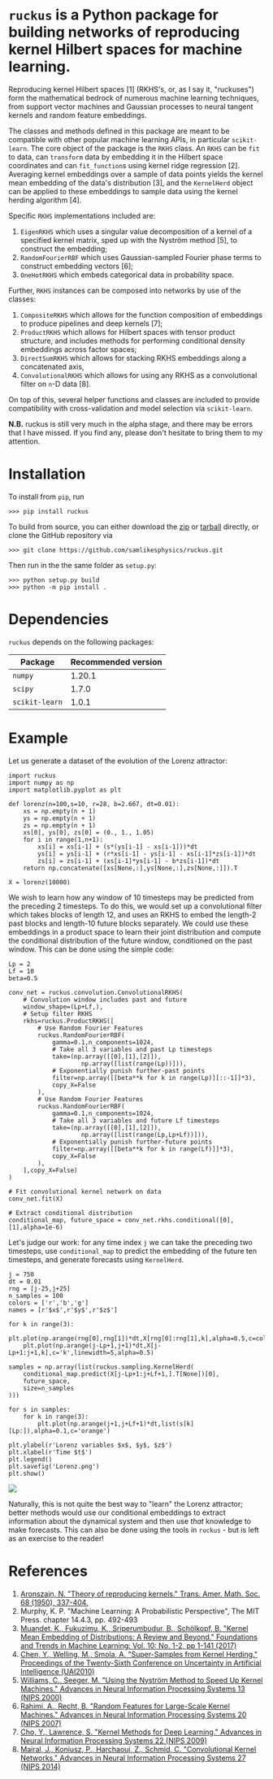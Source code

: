 # `ruckus` is a Python package for building networks of reproducing kernel Hilbert spaces for machine learning.

Reproducing kernel Hilbert spaces [1] (RKHS's, or, as I say it, "ruckuses") form the mathematical bedrock of numerous machine learning techniques, from support vector machines and Gaussian processes to neural tangent kernels and random feature embeddings. 

The classes and methods defined in this package are meant to be compatible with other popular machine learning APIs, in particular `scikit-learn`. The core object of the package is the `RKHS` class. An `RKHS` can be `fit` to data, can `transform` data by embedding it in the Hilbert space coordinates and can `fit_function`s using kernel ridge regression [2]. Averaging kernel embeddings over a sample of data points yields the kernel mean embedding of the data's distribution [3], and the `KernelHerd` object can be applied to these embeddings to sample data using the kernel herding algorithm [4].

Specific `RKHS` implementations included are:

1. `EigenRKHS` which uses a singular value decomposition of a kernel of a specified kernel matrix, sped up with the Nyström method [5], to construct the embedding;
2. `RandomFourierRBF` which uses Gaussian-sampled Fourier phase terms to construct embedding vectors [6];
3. `OneHotRKHS` which embeds categorical data in probability space.

Further, `RKHS` instances can be composed into networks by use of the classes:

1. `CompositeRKHS` which allows for the function composition of embeddings to produce pipelines and deep kernels [7];
2. `ProductRKHS` which allows for Hilbert spaces with tensor product structure, and includes methods for performing conditional density embeddings across factor spaces;
3. `DirectSumRKHS` which allows for stacking RKHS embeddings along a concatenated axis,
4. `ConvolutionalRKHS` which allows for using any RKHS as a convolutional filter on `n`-D data [8].

On top of this, several helper functions and classes are included to provide compatibility with cross-validation and model selection via `scikit-learn`.

**N.B.** ruckus is still very much in the alpha stage, and there may be errors that I have missed. If you find any, please don't hesitate to bring them to my attention.

# Installation

To install from `pip`, run

```
>>> pip install ruckus
```

To build from source, you can either download the 
[zip](https://github.com/samlikesphysics/ruckus/archive/main.zip) 
or [tarball](https://github.com/samlikesphysics/ruckus/tarball/main) directly, 
or clone the GitHub repository via

```
>>> git clone https://github.com/samlikesphysics/ruckus.git
```

Then run in the the same folder as `setup.py`:

```
>>> python setup.py build
>>> python -m pip install .
```

# Dependencies

`ruckus` depends on the following packages:

|    Package     | Recommended version |
| -------------- | ------------------- |
| `numpy`        | 1.20.1              |
| `scipy`        | 1.7.0               |
| `scikit-learn` | 1.0.1               |

# Example

Let us generate a dataset of the evolution of the Lorenz attractor:

```
import ruckus
import numpy as np
import matplotlib.pyplot as plt

def lorenz(n=100,s=10, r=28, b=2.667, dt=0.01):
    xs = np.empty(n + 1)
    ys = np.empty(n + 1)
    zs = np.empty(n + 1)
    xs[0], ys[0], zs[0] = (0., 1., 1.05)
    for i in range(1,n+1):
        xs[i] = xs[i-1] + (s*(ys[i-1] - xs[i-1]))*dt
        ys[i] = ys[i-1] + (r*xs[i-1] - ys[i-1] - xs[i-1]*zs[i-1])*dt
        zs[i] = zs[i-1] + (xs[i-1]*ys[i-1] - b*zs[i-1])*dt
    return np.concatenate([xs[None,:],ys[None,:],zs[None,:]]).T

X = lorenz(10000)
```

We wish to learn how any window of 10 timesteps may be predicted from the preceding 2 timesteps. To do this, we would set up a convolutional filter which takes blocks of length 12, and uses an RKHS to embed the length-2 past blocks and length-10 future blocks separately. We could use these embeddings in a product space to learn their joint distribution and compute the conditional distribution of the future window, conditioned on the past window. This can be done using the simple code:

```
Lp = 2
Lf = 10
beta=0.5

conv_net = ruckus.convolution.ConvolutionalRKHS(
    # Convolution window includes past and future
    window_shape=(Lp+Lf,),
    # Setup filter RKHS
    rkhs=ruckus.ProductRKHS([
        # Use Random Fourier Features
        ruckus.RandomFourierRBF(
            gamma=0.1,n_components=1024,
            # Take all 3 variables and past Lp timesteps
            take=(np.array([[0],[1],[2]]),
                    np.array([list(range(Lp))])),
            # Exponentially punish further-past points
            filter=np.array([[beta**k for k in range(Lp)][::-1]]*3),
            copy_X=False
        ),
        # Use Random Fourier Features
        ruckus.RandomFourierRBF(
            gamma=0.1,n_components=1024,
            # Take all 3 variables and future Lf timesteps
            take=(np.array([[0],[1],[2]]),
                    np.array([list(range(Lp,Lp+Lf))])),
            # Exponentially punish further-future points
            filter=np.array([[beta**k for k in range(Lf)]]*3),
            copy_X=False
        ),
    ],copy_X=False)
)

# Fit convolutional kernel network on data
conv_net.fit(X)

# Extract conditional distribution
conditional_map, future_space = conv_net.rkhs.conditional([0],[1],alpha=1e-6)
```

Let's judge our work: for any time index `j` we can take the preceding two timesteps, use `conditional_map` to predict the embedding of the future ten timesteps, and generate forecasts using `KernelHerd`.

```
j = 750
dt = 0.01
rng = [j-25,j+25]
n_samples = 100
colors = ['r','b','g']
names = [r'$x$',r'$y$',r'$z$']

for k in range(3):
    plt.plot(np.arange(rng[0],rng[1])*dt,X[rng[0]:rng[1],k],alpha=0.5,c=colors[k],label=names[k])
    plt.plot(np.arange(j-Lp+1,j+1)*dt,X[j-Lp+1:j+1,k],c='k',linewidth=5,alpha=0.5)

samples = np.array(list(ruckus.sampling.KernelHerd(
    conditional_map.predict(X[j-Lp+1:j+Lf+1,].T[None])[0],
    future_space,
    size=n_samples
)))

for s in samples:
    for k in range(3):
        plt.plot(np.arange(j+1,j+Lf+1)*dt,list(s[k][Lp:]),alpha=0.1,c='orange')

plt.ylabel(r'Lorenz variables $x$, $y$, $z$')
plt.xlabel(r'Time $t$')
plt.legend()
plt.savefig('Lorenz.png')
plt.show()
```

![](Lorenz.png)

Naturally, this is not quite the best way to "learn" the Lorenz attractor; better methods would use our conditional embeddings to extract information about the dynamical system and then use *that* knowledge to make forecasts. This can also be done using the tools in `ruckus` - but is left as an exercise to the reader!

# References
1. [Aronszajn, N. "Theory of reproducing kernels." Trans. Amer. Math. Soc. 68 (1950), 337-404.](https://www.ams.org/journals/tran/1950-068-03/S0002-9947-1950-0051437-7/)
2. Murphy, K. P. "Machine Learning: A Probabilistic Perspective", The MIT Press. chapter 14.4.3, pp. 492-493
3. [Muandet, K., Fukuzimu, K., Sriperumbudur, B., Schölkopf, B. "Kernel Mean Embedding of Distributions: A Review and Beyond." Foundations and Trends in Machine Learning: Vol. 10: No. 1-2, pp 1-141 (2017)](https://arxiv.org/abs/1605.09522/)
4. [Chen, Y., Welling, M., Smola, A. "Super-Samples from Kernel Herding." Proceedings of the Twenty-Sixth Conference on Uncertainty in Artificial Intelligence (UAI2010)](https://arxiv.org/abs/1203.3472)
5. [Williams, C., Seeger, M. "Using the Nyström Method to Speed Up Kernel Machines." Advances in Neural Information Processing Systems 13 (NIPS 2000)](https://papers.nips.cc/paper/2000/hash/19de10adbaa1b2ee13f77f679fa1483a-Abstract.html)
6. [Rahimi, A., Recht, B. "Random Features for Large-Scale Kernel Machines." Advances in Neural Information Processing Systems 20 (NIPS 2007)](https://papers.nips.cc/paper/2007/hash/013a006f03dbc5392effeb8f18fda755-Abstract.html)
7. [Cho, Y., Lawrence, S. "Kernel Methods for Deep Learning." Advances in Neural Information Processing Systems 22 (NIPS 2009)](https://papers.nips.cc/paper/2009/hash/5751ec3e9a4feab575962e78e006250d-Abstract.html)
8. [Mairal, J., Koniusz, P., Harchaoui, Z., Schmid, C. "Convolutional Kernel Networks." Advances in Neural Information Processing Systems 27 (NIPS 2014)](https://papers.nips.cc/paper/2014/hash/81ca0262c82e712e50c580c032d99b60-Abstract.html)